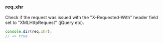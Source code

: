 <h3 id='req.xhr'>req.xhr</h3>

Check if the request was issued with the "X-Requested-With" header field set to "XMLHttpRequest" (jQuery etc).

```js
console.dir(req.xhr);
// => true
```
